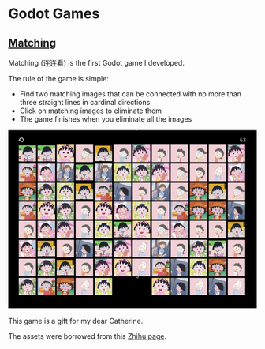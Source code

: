 # Godot Games

## [Matching](https://henryrlee.github.io/GodotGames/matching/)

Matching (连连看) is the first Godot game I developed.

The rule of the game is simple:

* Find two matching images that can be connected with no more than three
straight lines in cardinal directions
* Click on matching images to eliminate them
* The game finishes when you eliminate all the images

![Matching](docs/images/matching.gif)

This game is a gift for my dear Catherine.

The assets were borrowed from this
[Zhihu page](https://zhuanlan.zhihu.com/p/141303512).

